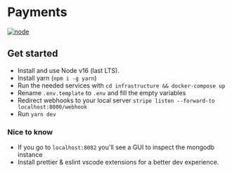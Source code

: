# Payments

[![node](https://img.shields.io/badge/node-16.4-brightgreen)](https://nodejs.org/download/release/latest-fermium/)

## Get started

- Install and use Node v16 (last LTS).
- Install yarn (`npm i -g yarn`)
- Run the needed services with `cd infrastructure && docker-compose up`
- Rename `.env.template` to `.env` and fill the empty variables
- Redirect webhooks to your local server `stripe listen --forward-to localhost:8000/webhook`
- Run `yarn dev`

### Nice to know

- If you go to `localhost:8082` you'll see a GUI to inspect the mongodb instance
- Install prettier & eslint vscode extensions for a better dev experience.
